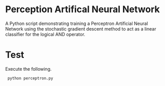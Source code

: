 
# Perception Artifical Neural Network

A Python script demonstrating training a Perceptron Artificial Neural Network using the stochastic gradient descent method to act as a linear classifier for the logical AND operator.

# Test

Execute the following.

` python perceptron.py`